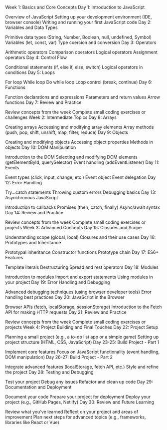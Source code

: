 Week 1: Basics and Core Concepts
Day 1: Introduction to JavaScript

Overview of JavaScript
Setting up your development environment (IDE, browser console)
Writing and running your first JavaScript code
Day 2: Variables and Data Types

Primitive data types (String, Number, Boolean, null, undefined, Symbol)
Variables (let, const, var)
Type coercion and conversion
Day 3: Operators

Arithmetic operators
Comparison operators
Logical operators
Assignment operators
Day 4: Control Flow

Conditional statements (if, else if, else, switch)
Logical operators in conditions
Day 5: Loops

For loop
While loop
Do while loop
Loop control (break, continue)
Day 6: Functions

Function declarations and expressions
Parameters and return values
Arrow functions
Day 7: Review and Practice

Review concepts from the week
Complete small coding exercises or challenges
Week 2: Intermediate Topics
Day 8: Arrays

Creating arrays
Accessing and modifying array elements
Array methods (push, pop, shift, unshift, map, filter, reduce)
Day 9: Objects

Creating and modifying objects
Accessing object properties
Methods in objects
Day 10: DOM Manipulation

Introduction to the DOM
Selecting and modifying DOM elements (getElementById, querySelector)
Event handling (addEventListener)
Day 11: Events

Event types (click, input, change, etc.)
Event object
Event delegation
Day 12: Error Handling

Try...catch statements
Throwing custom errors
Debugging basics
Day 13: Asynchronous JavaScript

Introduction to callbacks
Promises (then, catch, finally)
Async/await syntax
Day 14: Review and Practice

Review concepts from the week
Complete small coding exercises or projects
Week 3: Advanced Concepts
Day 15: Closures and Scope

Understanding scope (global, local)
Closures and their use cases
Day 16: Prototypes and Inheritance

Prototypal inheritance
Constructor functions
Prototype chain
Day 17: ES6+ Features

Template literals
Destructuring
Spread and rest operators
Day 18: Modules

Introduction to modules
Import and export statements
Using modules in your project
Day 19: Error Handling and Debugging

Advanced debugging techniques (using browser developer tools)
Error handling best practices
Day 20: JavaScript in the Browser

Browser APIs (fetch, localStorage, sessionStorage)
Introduction to the Fetch API for making HTTP requests
Day 21: Review and Practice

Review concepts from the week
Complete small coding exercises or projects
Week 4: Project Building and Final Touches
Day 22: Project Setup

Planning a small project (e.g., a to-do list app or a simple game)
Setting up project structure (HTML, CSS, JavaScript)
Day 23-25: Build Project - Part 1

Implement core features
Focus on JavaScript functionality (event handling, DOM manipulation)
Day 26-27: Build Project - Part 2

Integrate advanced features (localStorage, fetch API, etc.)
Style and refine the project
Day 28: Testing and Debugging

Test your project
Debug any issues
Refactor and clean up code
Day 29: Documentation and Deployment

Document your code
Prepare your project for deployment
Deploy your project (e.g., GitHub Pages, Netlify)
Day 30: Review and Future Learning

Review what you’ve learned
Reflect on your project and areas of improvement
Plan next steps for advanced topics (e.g., frameworks, libraries like React or Vue)
